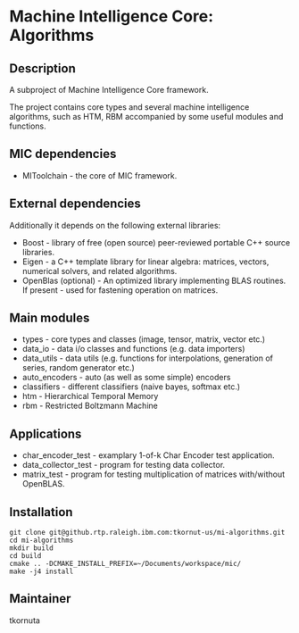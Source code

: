 Machine Intelligence Core: Algorithms
=========================================

Description
-----------

A subproject of Machine Intelligence Core framework.

The project contains core types and several machine intelligence algorithms, such as HTM, RBM accompanied by some useful modules and functions.

MIC dependencies
------------
   * MIToolchain - the core of MIC framework.

External dependencies
------------
Additionally it depends on the following external libraries:
   * Boost - library of free (open source) peer-reviewed portable C++ source libraries.
   * Eigen - a C++ template library for linear algebra: matrices, vectors, numerical solvers, and related algorithms.
   * OpenBlas (optional) - An optimized library implementing BLAS routines. If present - used for fastening operation on matrices.

Main modules
------------
   * types - core types and classes (image, tensor, matrix, vector etc.)
   * data_io - data i/o classes and functions (e.g. data importers)
   * data_utils - data utils (e.g. functions for interpolations, generation of series, random generator etc.)
   * auto_encoders - auto (as well as some simple) encoders
   * classifiers - different classifiers (naive bayes, softmax etc.)
   * htm - Hierarchical Temporal Memory 
   * rbm - Restricted Boltzmann Machine

Applications
------------
   * char_encoder_test - examplary 1-of-k Char Encoder test application.
   * data_collector_test - program for testing data collector.
   * matrix_test - program for testing multiplication of matrices with/without OpenBLAS.
   
Installation
------------
```
git clone git@github.rtp.raleigh.ibm.com:tkornut-us/mi-algorithms.git
cd mi-algorithms
mkdir build
cd build
cmake .. -DCMAKE_INSTALL_PREFIX=~/Documents/workspace/mic/
make -j4 install
```

Maintainer
----------

tkornuta